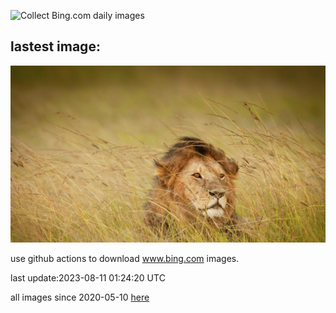 ![Collect Bing.com daily images](https://github.com/counter2015/bing-daily-images/workflows/Collect%20Bing.com%20daily%20images/badge.svg)
## lastest image:
![](images/WorldLionDay.jpg)

use github actions to download www.bing.com images.

last update:2023-08-11 01:24:20 UTC

all images since 2020-05-10 [here](https://github.com/counter2015/bing-daily-images/tree/master/images) 
